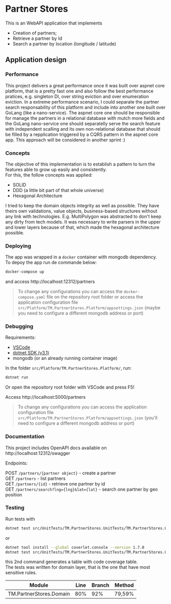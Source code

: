 # Partner Stores

This is an WebAPI application that implements

- Creation of partners;
- Retrieve a partner by Id
- Search a partner by location (longitude / latitude)

## Application design

### Performance

This project delivers a great performance once it was built over aspnet core platform, that is a pretty fast one and also follow the best performance pratices, e.g. singleton DI, over string eviction and over enumeration eviction.
In a extreme performance scenario, I could separate the partner search responsability of this platform and include into another one built over GoLang (like a nano-service). The aspnet core one should be responsible for manage the partners in a relational database with mutch more fields and the GoLang nano-service one should separatelly serve the search feature with independent scalling and its own non-relational database that should be filled by a repplication triggered by a CQRS pattern in the aspnet core app. This approach will be considered in another sprint :)

### Concepts 

The objective of this implementation is to establish a pattern to turn the features able to grow up easily and consistently.  
For this, the follow concepts was applied:  

- SOLID
- DDD (a little bit part of that whole universe)
- Hexagonal Architecture

I tried to keep the domain objects integrity as well as possible. They have theirs own validations, value objects, business-based structures without any link with technologies. E.g. MultiPolygon was abstracted to don't keep any dirty from tech models. It was necessary to write parsers in the upper and lower layers because of that, which made the hexagonal architecture possible.

### Deploying

The app was wrapped in a `docker` container with mongodb dependency.  
To depoy the app run de commande below:  

```bash
docker-compose up
```

and access http://localhost:12312/partners  

> To change any configurations you can access the `docker-compose.yaml` file on the repository root folder or access the application configuration file `src/Platform/TM.PartnerStores.Platform/appsettings.json` (maybe you need to configure a different mongodb address or port)

### Debugging

Requirements:

- [VSCode](https://code.visualstudio.com/download)
- [dotnet SDK (v3.1)](https://dotnet.microsoft.com/download/dotnet-core/thank-you/sdk-3.1.101-windows-x64-installer)
- mongodb (or an already running container image)

In the folder `src/Platform/TM.PartnerStores.Platform/`, run:

```bash
dotnet run
```

Or open the repository root folder with VSCode and press F5!

Access http://localhost:5000/partners  

> To change any configurations you can access the application configuration file `src/Platform/TM.PartnerStores.Platform/appsettings.json` (you'll need to configure a different mongodb address or port)

### Documentation

This project includes OpenAPI docs available on http://localhost:12312/swagger

Endpoints:

POST `/partners/{partner object}` - create a partner  
GET  `/partners` - list partners  
GET  `/partners/{id}` - retrieve one partner by id  
GET  `/partners/search?lng={lng}&lat={lat}` - search one partner by geo position  


### Testing

Run tests with  

```bash
dotnet test src/UnitTests/TM.PartnerStores.UnitTests/TM.PartnerStores.UnitTests.csproj
```

or 

```bash
dotnet tool install --global coverlet.console --version 1.7.0
dotnet test src/UnitTests/TM.PartnerStores.UnitTests/TM.PartnerStores.UnitTests.csproj  /p:CollectCoverage=true
```

this 2nd command generates a table with code coverage table.  
The tests was written for domain layer, that is the one that have most sensitive rules.

| Module                              | Line   | Branch | Method |
|-------------------------------------|--------|------- |--------|
| TM.PartnerStores.Domain             | 80%    | 92%    | 79,59% |
